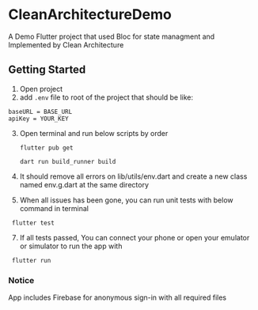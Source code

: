 # CleanArchitectureDemo

A Demo Flutter project that used Bloc for state managment and Implemented by Clean Architecture 

## Getting Started

1. Open project
2. add ```.env``` file to root of the project that should be like:

```
baseURL = BASE_URL
apiKey = YOUR_KEY
```
3. Open terminal and run below scripts by order
   
   ```flutter pub get```
   
   ```dart run build_runner build```
5. It should remove all errors on lib/utils/env.dart and create a new class named env.g.dart at the same directory
6. When all issues has been gone, you can run unit tests with below command in terminal 

``` flutter test```

7. If all tests passed, You can connect your phone or open your emulator or simulator to run the app with

``` flutter run```

### Notice

App includes Firebase for anonymous sign-in with all required files



